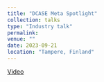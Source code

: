 ```yaml
---
title: "DCASE Meta Spotlight"
collection: talks
type: "Industry talk"
permalink: 
venue: ""
date: 2023-09-21
location: "Tampere, Finland"
---
```

[Video](https://youtu.be/N7ajQQksyMM?t=2319)
